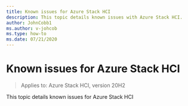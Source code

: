 ```yaml
---
title: Known issues for Azure Stack HCI
description: This topic details known issues with Azure Stack HCI.
author: JohnCobb1
ms.author: v-johcob
ms.type: how-to
ms.date: 07/21/2020
---
```


# Known issues for Azure Stack HCI

>Applies to: Azure Stack HCI, version 20H2

This topic details known issues for Azure Stack HCI


